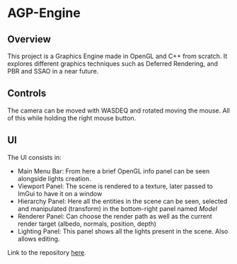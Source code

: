 # AGP-Engine

## Overview
This project is a Graphics Engine made in OpenGL and C++ from scratch. It explores different graphics techniques such as Deferred Rendering, and PBR and SSAO in a near future.

## Controls
The camera can be moved with WASDEQ and rotated moving the mouse. All of this while holding the right mouse button.
 
 ## UI
 The UI consists in:
  - Main Menu Bar: From here a brief OpenGL info panel can be seen alongside lights creation.
  - Viewport Panel: The scene is rendered to a texture, later passed to ImGui to have it on a window
  - Hierarchy Panel: Here all the entities in the scene can be seen, selected and manipulated (transform) in the bottom-right panel named _Model_
  - Renderer Panel: Can choose the render path as well as the current render target (albedo, normals, position, depth)
  - Lighting Panel: This panel shows all the lights present in the scene. Also allows editing.

Link to the repository [here](https://github.com/MagiX7/AGP-Engine).
